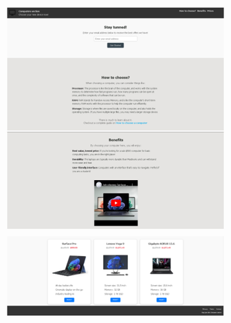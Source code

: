![Landing Page 1](/17_Certification_Project_Product_Landing_Page/images/Landing_Page_1.png)
![Landing Page 2](/17_Certification_Project_Product_Landing_Page/images/Landing_Page_2.png)

![Landing Page 3](/17_Certification_Project_Product_Landing_Page/images/Landing_Page_3.png)

